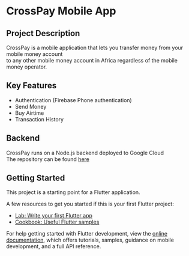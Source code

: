 # CrossPay Mobile App

## Project Description

CrossPay is a mobile application that lets you transfer money from your mobile money account <br>
to any other mobile money account in Africa regardless of the mobile money operator.

## Key Features
- Authentication (Firebase Phone authentication)
- Send Money
- Buy Airtime
- Transaction History

## Backend 
CrossPay runs on a Node.js backend deployed to Google Cloud <br>
The repository can be found [here](https://github.com/Mbah-Javis/CrossPay-Backend)

## Getting Started

This project is a starting point for a Flutter application.

A few resources to get you started if this is your first Flutter project:

- [Lab: Write your first Flutter app](https://docs.flutter.dev/get-started/codelab)
- [Cookbook: Useful Flutter samples](https://docs.flutter.dev/cookbook)

For help getting started with Flutter development, view the
[online documentation](https://docs.flutter.dev/), which offers tutorials,
samples, guidance on mobile development, and a full API reference.
